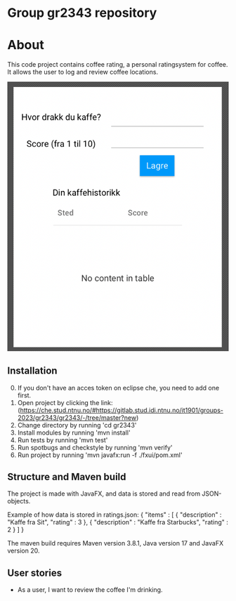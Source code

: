 # Group gr2343 repository

# About

This code project contains coffee rating, a personal ratingsystem for coffee. It allows the user to log and review coffee locations.

![Planned](../docs/images/plan.png)

## Installation

0. If you don't have an acces token on eclipse che, you need to add one first.
1. Open project by clicking the link: (https://che.stud.ntnu.no/#https://gitlab.stud.idi.ntnu.no/it1901/groups-2023/gr2343/gr2343/-/tree/master?new)
2. Change directory by running 'cd gr2343'
3. Install modules by running 'mvn install'
4. Run tests by running 'mvn test'
5. Run spotbugs and checkstyle by running 'mvn verify'
6. Run project by running 'mvn javafx:run -f ./fxui/pom.xml'

## Structure and Maven build

The project is made with JavaFX, and data is stored and read from JSON-objects.

Example of how data is stored in ratings.json:
{
"items" : [ {
"description" : "Kaffe fra Sit",
"rating" : 3
}, {
"description" : "Kaffe fra Starbucks",
"rating" : 2
} ]
}

The maven build requires Maven version 3.8.1, Java version 17 and JavaFX version 20.

## User stories

- As a user, I want to review the coffee I'm drinking.
